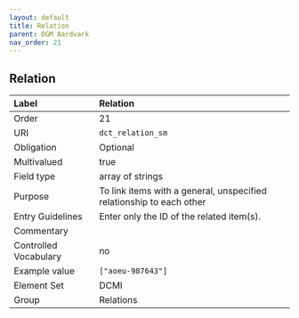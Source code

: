 ```yaml
---
layout: default
title: Relation
parent: OGM Aardvark
nav_order: 21
---
```


## Relation

| Label                 | Relation |
|:----------------------|:---------|
| Order                 | 21 |
| URI                   | `dct_relation_sm` |
| Obligation            | Optional |
| Multivalued           | true |
| Field type            | array of strings |
| Purpose               | To link items with a general, unspecified relationship to each other |
| Entry Guidelines      | Enter only the ID of the related item(s).                            |
| Commentary            | |
| Controlled Vocabulary | no |
| Example value         | `["aoeu-987643"]` |
| Element Set           | DCMI |
| Group                 | Relations |
